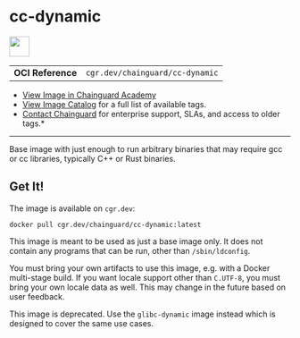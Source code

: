 <!--monopod:start-->
# cc-dynamic

<!--url:start-->
<a href="https://wolfi.dev">
<!--logo:start-->
  <img src="https://storage.googleapis.com/chainguard-academy/logos/cc-dynamic/logo.svg" width="36px" height="36px" />
<!--logo:end-->
</a>
<!--url:end-->

| | |
| - | - |
| **OCI Reference** | `cgr.dev/chainguard/cc-dynamic` |

* [View Image in Chainguard Academy](https://edu.chainguard.dev/chainguard/chainguard-images/reference/cc-dynamic/overview/)
* [View Image Catalog](https://console.enforce.dev/images/catalog) for a full list of available tags.
* [Contact Chainguard](https://www.chainguard.dev/chainguard-images) for enterprise support, SLAs, and access to older tags.*
---
<!--monopod:end-->

<!--overview:start-->
Base image with just enough to run arbitrary binaries that may require gcc or cc libraries, typically C++ or Rust binaries.
<!--overview:end-->

<!--getting:start-->
## Get It!
The image is available on `cgr.dev`:

```
docker pull cgr.dev/chainguard/cc-dynamic:latest
```
<!--getting:end-->

<!--body:start-->

This image is meant to be used as just a base image only. It does not contain any programs that can be run, other than `/sbin/ldconfig`.

You must bring your own artifacts to use this image, e.g. with a Docker multi-stage build. If you want locale support other than `C.UTF-8`, you must bring your own locale data as well. This may change in the future based on user feedback.

This image is deprecated.  Use the `glibc-dynamic` image instead which is designed to cover the same use cases.
<!--body:end-->

